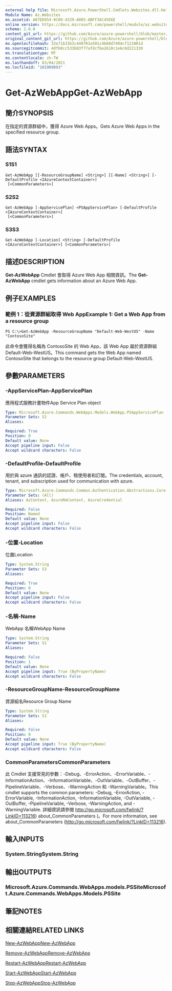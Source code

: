 ```yaml
---
external help file: Microsoft.Azure.PowerShell.Cmdlets.Websites.dll-Help.xml
Module Name: Az.Websites
ms.assetid: A87ED954-9C09-4329-A005-ABFF36C45E6E
online version: https://docs.microsoft.com/powershell/module/az.websites/get-azwebapp
schema: 2.0.0
content_git_url: https://github.com/Azure/azure-powershell/blob/master/src/Websites/Websites/help/Get-AzWebApp.md
original_content_git_url: https://github.com/Azure/azure-powershell/blob/master/src/Websites/Websites/help/Get-AzWebApp.md
ms.openlocfilehash: 32e71b33b3c440701e501c4b68d740dcf121001d
ms.sourcegitcommit: 4dfb0cc533b83f77afdcfbe2618c1e6c8d221330
ms.translationtype: MT
ms.contentlocale: zh-TW
ms.lasthandoff: 03/04/2021
ms.locfileid: "101909893"
---
```

# <span data-ttu-id="1ec98-101">Get-AzWebApp</span><span class="sxs-lookup"><span data-stu-id="1ec98-101">Get-AzWebApp</span></span>

## <span data-ttu-id="1ec98-102">簡介</span><span class="sxs-lookup"><span data-stu-id="1ec98-102">SYNOPSIS</span></span>
<span data-ttu-id="1ec98-103">在指定的資源群組中，獲得 Azure Web Apps。</span><span class="sxs-lookup"><span data-stu-id="1ec98-103">Gets Azure Web Apps in the specified resource group.</span></span>

## <span data-ttu-id="1ec98-104">語法</span><span class="sxs-lookup"><span data-stu-id="1ec98-104">SYNTAX</span></span>

### <span data-ttu-id="1ec98-105">S1</span><span class="sxs-lookup"><span data-stu-id="1ec98-105">S1</span></span>
```
Get-AzWebApp [[-ResourceGroupName] <String>] [[-Name] <String>] [-DefaultProfile <IAzureContextContainer>]
 [<CommonParameters>]
```

### <span data-ttu-id="1ec98-106">S2</span><span class="sxs-lookup"><span data-stu-id="1ec98-106">S2</span></span>
```
Get-AzWebApp [-AppServicePlan] <PSAppServicePlan> [-DefaultProfile <IAzureContextContainer>]
 [<CommonParameters>]
```

### <span data-ttu-id="1ec98-107">S3</span><span class="sxs-lookup"><span data-stu-id="1ec98-107">S3</span></span>
```
Get-AzWebApp [-Location] <String> [-DefaultProfile <IAzureContextContainer>] [<CommonParameters>]
```

## <span data-ttu-id="1ec98-108">描述</span><span class="sxs-lookup"><span data-stu-id="1ec98-108">DESCRIPTION</span></span>
<span data-ttu-id="1ec98-109">**Get-AzWebApp** Cmdlet 會取得 Azure Web App 相關資訊。</span><span class="sxs-lookup"><span data-stu-id="1ec98-109">The **Get-AzWebApp** cmdlet gets information about an Azure Web App.</span></span>

## <span data-ttu-id="1ec98-110">例子</span><span class="sxs-lookup"><span data-stu-id="1ec98-110">EXAMPLES</span></span>

### <span data-ttu-id="1ec98-111">範例 1：從資源群組取得 Web App</span><span class="sxs-lookup"><span data-stu-id="1ec98-111">Example 1: Get a Web App from a resource group</span></span>
```
PS C:\>Get-AzWebApp -ResourceGroupName "Default-Web-WestUS" -Name "ContosoSite"
```

<span data-ttu-id="1ec98-112">此命令會獲得名稱為 ContosoSite 的 Web App，該 Web App 屬於資源群組 Default-Web-WestUS。</span><span class="sxs-lookup"><span data-stu-id="1ec98-112">This command gets the Web App named ContosoSite that belongs to the resource group Default-Web-WestUS.</span></span>

## <span data-ttu-id="1ec98-113">參數</span><span class="sxs-lookup"><span data-stu-id="1ec98-113">PARAMETERS</span></span>

### <span data-ttu-id="1ec98-114">-AppServicePlan</span><span class="sxs-lookup"><span data-stu-id="1ec98-114">-AppServicePlan</span></span>
<span data-ttu-id="1ec98-115">應用程式服務計畫物件</span><span class="sxs-lookup"><span data-stu-id="1ec98-115">App Service Plan object</span></span>

```yaml
Type: Microsoft.Azure.Commands.WebApps.Models.WebApp.PSAppServicePlan
Parameter Sets: S2
Aliases:

Required: True
Position: 0
Default value: None
Accept pipeline input: False
Accept wildcard characters: False
```

### <span data-ttu-id="1ec98-116">-DefaultProfile</span><span class="sxs-lookup"><span data-stu-id="1ec98-116">-DefaultProfile</span></span>
<span data-ttu-id="1ec98-117">用於與 azure 通訊的認證、帳戶、租使用者和訂閱。</span><span class="sxs-lookup"><span data-stu-id="1ec98-117">The credentials, account, tenant, and subscription used for communication with azure.</span></span>

```yaml
Type: Microsoft.Azure.Commands.Common.Authentication.Abstractions.Core.IAzureContextContainer
Parameter Sets: (All)
Aliases: AzContext, AzureRmContext, AzureCredential

Required: False
Position: Named
Default value: None
Accept pipeline input: False
Accept wildcard characters: False
```

### <span data-ttu-id="1ec98-118">-位置</span><span class="sxs-lookup"><span data-stu-id="1ec98-118">-Location</span></span>
<span data-ttu-id="1ec98-119">位置</span><span class="sxs-lookup"><span data-stu-id="1ec98-119">Location</span></span>

```yaml
Type: System.String
Parameter Sets: S3
Aliases:

Required: True
Position: 0
Default value: None
Accept pipeline input: False
Accept wildcard characters: False
```

### <span data-ttu-id="1ec98-120">-名稱</span><span class="sxs-lookup"><span data-stu-id="1ec98-120">-Name</span></span>
<span data-ttu-id="1ec98-121">WebApp 名稱</span><span class="sxs-lookup"><span data-stu-id="1ec98-121">WebApp Name</span></span>

```yaml
Type: System.String
Parameter Sets: S1
Aliases:

Required: False
Position: 1
Default value: None
Accept pipeline input: True (ByPropertyName)
Accept wildcard characters: False
```

### <span data-ttu-id="1ec98-122">-ResourceGroupName</span><span class="sxs-lookup"><span data-stu-id="1ec98-122">-ResourceGroupName</span></span>
<span data-ttu-id="1ec98-123">資源組名</span><span class="sxs-lookup"><span data-stu-id="1ec98-123">Resource Group Name</span></span>

```yaml
Type: System.String
Parameter Sets: S1
Aliases:

Required: False
Position: 0
Default value: None
Accept pipeline input: True (ByPropertyName)
Accept wildcard characters: False
```

### <span data-ttu-id="1ec98-124">CommonParameters</span><span class="sxs-lookup"><span data-stu-id="1ec98-124">CommonParameters</span></span>
<span data-ttu-id="1ec98-125">此 Cmdlet 支援常見的參數：-Debug、-ErrorAction、-ErrorVariable、-InformationAction、-InformationVariable、-OutVariable、-OutBuffer、-PipelineVariable、-Verbose、-WarningAction 和 -WarningVariable。</span><span class="sxs-lookup"><span data-stu-id="1ec98-125">This cmdlet supports the common parameters: -Debug, -ErrorAction, -ErrorVariable, -InformationAction, -InformationVariable, -OutVariable, -OutBuffer, -PipelineVariable, -Verbose, -WarningAction, and -WarningVariable.</span></span> <span data-ttu-id="1ec98-126">詳細資訊請參閱 http://go.microsoft.com/fwlink/?LinkID=113216) about_CommonParameters (。</span><span class="sxs-lookup"><span data-stu-id="1ec98-126">For more information, see about_CommonParameters (http://go.microsoft.com/fwlink/?LinkID=113216).</span></span>

## <span data-ttu-id="1ec98-127">輸入</span><span class="sxs-lookup"><span data-stu-id="1ec98-127">INPUTS</span></span>

### <span data-ttu-id="1ec98-128">System.String</span><span class="sxs-lookup"><span data-stu-id="1ec98-128">System.String</span></span>

## <span data-ttu-id="1ec98-129">輸出</span><span class="sxs-lookup"><span data-stu-id="1ec98-129">OUTPUTS</span></span>

### <span data-ttu-id="1ec98-130">Microsoft.Azure.Commands.WebApps.models.PSSite</span><span class="sxs-lookup"><span data-stu-id="1ec98-130">Microsoft.Azure.Commands.WebApps.Models.PSSite</span></span>

## <span data-ttu-id="1ec98-131">筆記</span><span class="sxs-lookup"><span data-stu-id="1ec98-131">NOTES</span></span>

## <span data-ttu-id="1ec98-132">相關連結</span><span class="sxs-lookup"><span data-stu-id="1ec98-132">RELATED LINKS</span></span>

[<span data-ttu-id="1ec98-133">New-AzWebApp</span><span class="sxs-lookup"><span data-stu-id="1ec98-133">New-AzWebApp</span></span>](./New-AzWebApp.md)

[<span data-ttu-id="1ec98-134">Remove-AzWebApp</span><span class="sxs-lookup"><span data-stu-id="1ec98-134">Remove-AzWebApp</span></span>](./Remove-AzWebApp.md)

[<span data-ttu-id="1ec98-135">Restart-AzWebApp</span><span class="sxs-lookup"><span data-stu-id="1ec98-135">Restart-AzWebApp</span></span>](./Restart-AzWebApp.md)

[<span data-ttu-id="1ec98-136">Start-AzWebApp</span><span class="sxs-lookup"><span data-stu-id="1ec98-136">Start-AzWebApp</span></span>](./Start-AzWebApp.md)

[<span data-ttu-id="1ec98-137">Stop-AzWebApp</span><span class="sxs-lookup"><span data-stu-id="1ec98-137">Stop-AzWebApp</span></span>](./Stop-AzWebApp.md)


